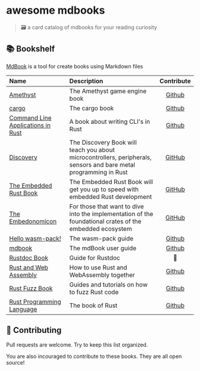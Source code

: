 # awesome mdbooks

> 🗃️ a card catalog of mdbooks for your reading curiosity

## 📚 Bookshelf

[MdBook](https://rust-lang-nursery.github.io/mdBook/) is a tool for create books using Markdown files

| Name | Description | Contribute |
|:----|:-----------|:-------:|
| [Amethyst](https://www.amethyst.rs/book/latest/) | The Amethyst game engine book | [Github](https://github.com/amethyst/amethyst) |
| [cargo](https://doc.rust-lang.org/cargo/) | The cargo book | [Github](https://github.com/rust-lang/cargo/tree/master/src/doc/src) |
| [Command Line Applications in Rust](https://rust-lang-nursery.github.io/cli-wg/) | A book about writing CLI's in Rust | [Github](https://github.com/rust-lang-nursery/cli-wg/tree/master/src) |
| [Discovery](https://docs.rust-embedded.org/discovery/index.html) | The Discovery Book will teach you about microcontrollers, peripherals, sensors and bare metal programming in Rust | [GitHub](https://github.com/rust-embedded/discovery) |
| [The Embedded Rust Book](https://docs.rust-embedded.org/book/index.html) | The Embedded Rust Book will get you up to speed with embedded Rust development | [GitHub](https://github.com/rust-embedded/book) |
| [The Embedonomicon](https://docs.rust-embedded.org/embedonomicon/index.html) | For those that want to dive into the implementation of the foundational crates of the embedded ecosystem | [GitHub](https://github.com/rust-embedded/embedonomicon) |
| [Hello wasm-pack!](https://rustwasm.github.io/wasm-pack/book/) | The wasm-pack guide | [Github](https://github.com/rustwasm/wasm-pack/tree/master/docs/src) |
| [mdbook](https://rust-lang-nursery.github.io/mdBook/)| The mdBook user guide | [Github](https://github.com/rust-lang-nursery/mdBook)|
| [Rustdoc Book](https://doc.rust-lang.org/stable/rustdoc/) | Guide for Rustdoc | 🤷 |
| [Rust and Web Assembly](https://rustwasm.github.io/book/) | How to use Rust and WebAssembly together | [Github](https://github.com/rustwasm/book/) |
| [Rust Fuzz Book](https://fuzz.rs/book/cargo-fuzz.html) | Guides and tutorials on how to fuzz Rust code | [Github](https://github.com/rust-fuzz/book) |
| [Rust Programming Language](https://doc.rust-lang.org/book/2018-edition/foreword.html) | The book of Rust | [Github](https://github.com/rust-lang/book) |



## 👯 Contributing

Pull requests are welcome. Try to keep this list organized.

You are also incouraged to contribute to these books. They are all open source!
